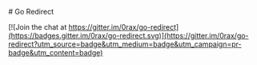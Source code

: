 # Go Redirect

[![Join the chat at https://gitter.im/0rax/go-redirect](https://badges.gitter.im/0rax/go-redirect.svg)](https://gitter.im/0rax/go-redirect?utm_source=badge&utm_medium=badge&utm_campaign=pr-badge&utm_content=badge)
